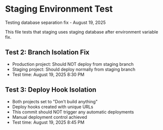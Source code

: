 # Staging Environment Test

Testing database separation fix - August 19, 2025

This file tests that staging uses staging database after environment variable fix.

## Test 2: Branch Isolation Fix
- Production project: Should NOT deploy from staging branch
- Staging project: Should deploy normally from staging branch
- Test time: August 19, 2025 8:30 PM

## Test 3: Deploy Hook Isolation
- Both projects set to "Don't build anything"
- Deploy hooks created with unique URLs
- This commit should NOT trigger any automatic deployments
- Manual deployment control achieved
- Test time: August 19, 2025 8:45 PM
